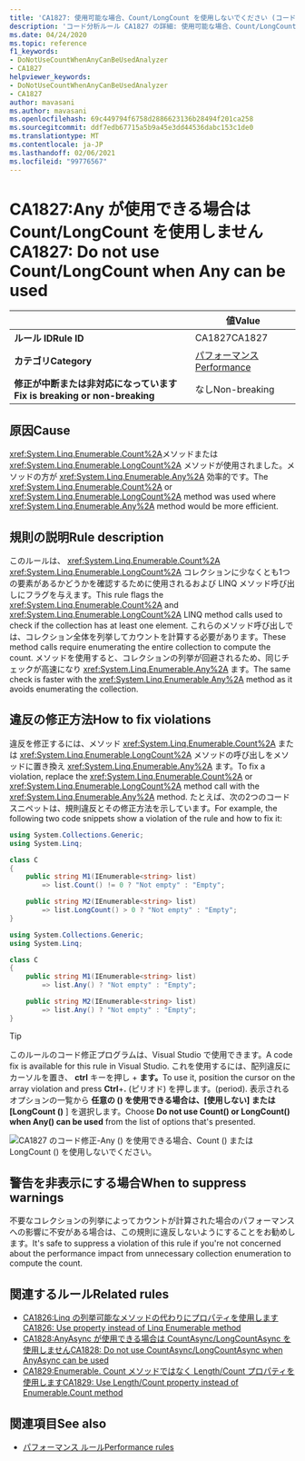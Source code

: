 ```yaml
---
title: 'CA1827: 使用可能な場合、Count/LongCount を使用しないでください (コード分析)'
description: 'コード分析ルール CA1827 の詳細: 使用可能な場合、Count/LongCount を使用しないでください'
ms.date: 04/24/2020
ms.topic: reference
f1_keywords:
- DoNotUseCountWhenAnyCanBeUsedAnalyzer
- CA1827
helpviewer_keywords:
- DoNotUseCountWhenAnyCanBeUsedAnalyzer
- CA1827
author: mavasani
ms.author: mavasani
ms.openlocfilehash: 69c449794f6758d2886623136b28494f201ca258
ms.sourcegitcommit: ddf7edb67715a5b9a45e3dd44536dabc153c1de0
ms.translationtype: MT
ms.contentlocale: ja-JP
ms.lasthandoff: 02/06/2021
ms.locfileid: "99776567"
---
```

# <a name="ca1827-do-not-use-countlongcount-when-any-can-be-used"></a><span data-ttu-id="bfdc4-103">CA1827:Any が使用できる場合は Count/LongCount を使用しません</span><span class="sxs-lookup"><span data-stu-id="bfdc4-103">CA1827: Do not use Count/LongCount when Any can be used</span></span>

| | <span data-ttu-id="bfdc4-104">値</span><span class="sxs-lookup"><span data-stu-id="bfdc4-104">Value</span></span> |
|-|-|
| <span data-ttu-id="bfdc4-105">**ルール ID**</span><span class="sxs-lookup"><span data-stu-id="bfdc4-105">**Rule ID**</span></span> |<span data-ttu-id="bfdc4-106">CA1827</span><span class="sxs-lookup"><span data-stu-id="bfdc4-106">CA1827</span></span>|
| <span data-ttu-id="bfdc4-107">**カテゴリ**</span><span class="sxs-lookup"><span data-stu-id="bfdc4-107">**Category**</span></span> |[<span data-ttu-id="bfdc4-108">パフォーマンス</span><span class="sxs-lookup"><span data-stu-id="bfdc4-108">Performance</span></span>](performance-warnings.md)|
| <span data-ttu-id="bfdc4-109">**修正が中断または非対応になっています**</span><span class="sxs-lookup"><span data-stu-id="bfdc4-109">**Fix is breaking or non-breaking**</span></span> |<span data-ttu-id="bfdc4-110">なし</span><span class="sxs-lookup"><span data-stu-id="bfdc4-110">Non-breaking</span></span>|

## <a name="cause"></a><span data-ttu-id="bfdc4-111">原因</span><span class="sxs-lookup"><span data-stu-id="bfdc4-111">Cause</span></span>

<span data-ttu-id="bfdc4-112"><xref:System.Linq.Enumerable.Count%2A>メソッドまたは <xref:System.Linq.Enumerable.LongCount%2A> メソッドが使用されました。メソッドの方が <xref:System.Linq.Enumerable.Any%2A> 効率的です。</span><span class="sxs-lookup"><span data-stu-id="bfdc4-112">The <xref:System.Linq.Enumerable.Count%2A> or <xref:System.Linq.Enumerable.LongCount%2A> method was used where <xref:System.Linq.Enumerable.Any%2A> method would be more efficient.</span></span>

## <a name="rule-description"></a><span data-ttu-id="bfdc4-113">規則の説明</span><span class="sxs-lookup"><span data-stu-id="bfdc4-113">Rule description</span></span>

<span data-ttu-id="bfdc4-114">このルールは、 <xref:System.Linq.Enumerable.Count%2A> <xref:System.Linq.Enumerable.LongCount%2A> コレクションに少なくとも1つの要素があるかどうかを確認するために使用されるおよび LINQ メソッド呼び出しにフラグを与えます。</span><span class="sxs-lookup"><span data-stu-id="bfdc4-114">This rule flags the <xref:System.Linq.Enumerable.Count%2A> and <xref:System.Linq.Enumerable.LongCount%2A> LINQ method calls used to check if the collection has at least one element.</span></span> <span data-ttu-id="bfdc4-115">これらのメソッド呼び出しでは、コレクション全体を列挙してカウントを計算する必要があります。</span><span class="sxs-lookup"><span data-stu-id="bfdc4-115">These method calls require enumerating the entire collection to compute the count.</span></span> <span data-ttu-id="bfdc4-116">メソッドを使用すると、コレクションの列挙が回避されるため、同じチェックが高速になり <xref:System.Linq.Enumerable.Any%2A> ます。</span><span class="sxs-lookup"><span data-stu-id="bfdc4-116">The same check is faster with the <xref:System.Linq.Enumerable.Any%2A> method as it avoids enumerating the collection.</span></span>

## <a name="how-to-fix-violations"></a><span data-ttu-id="bfdc4-117">違反の修正方法</span><span class="sxs-lookup"><span data-stu-id="bfdc4-117">How to fix violations</span></span>

<span data-ttu-id="bfdc4-118">違反を修正するには、メソッド <xref:System.Linq.Enumerable.Count%2A> または <xref:System.Linq.Enumerable.LongCount%2A> メソッドの呼び出しをメソッドに置き換え <xref:System.Linq.Enumerable.Any%2A> ます。</span><span class="sxs-lookup"><span data-stu-id="bfdc4-118">To fix a violation, replace the <xref:System.Linq.Enumerable.Count%2A> or <xref:System.Linq.Enumerable.LongCount%2A> method call with the <xref:System.Linq.Enumerable.Any%2A> method.</span></span> <span data-ttu-id="bfdc4-119">たとえば、次の2つのコードスニペットは、規則違反とその修正方法を示しています。</span><span class="sxs-lookup"><span data-stu-id="bfdc4-119">For example, the following two code snippets show a violation of the rule and how to fix it:</span></span>

```csharp
using System.Collections.Generic;
using System.Linq;

class C
{
    public string M1(IEnumerable<string> list)
        => list.Count() != 0 ? "Not empty" : "Empty";

    public string M2(IEnumerable<string> list)
        => list.LongCount() > 0 ? "Not empty" : "Empty";
}
```

```csharp
using System.Collections.Generic;
using System.Linq;

class C
{
    public string M1(IEnumerable<string> list)
        => list.Any() ? "Not empty" : "Empty";

    public string M2(IEnumerable<string> list)
        => list.Any() ? "Not empty" : "Empty";
}
```

> [!TIP]
> <span data-ttu-id="bfdc4-120">このルールのコード修正プログラムは、Visual Studio で使用できます。</span><span class="sxs-lookup"><span data-stu-id="bfdc4-120">A code fix is available for this rule in Visual Studio.</span></span> <span data-ttu-id="bfdc4-121">これを使用するには、配列違反にカーソルを置き、 **ctrl** キーを押し + **ます。**</span><span class="sxs-lookup"><span data-stu-id="bfdc4-121">To use it, position the cursor on the array violation and press **Ctrl**+**.**</span></span> <span data-ttu-id="bfdc4-122">(ピリオド) を押します。</span><span class="sxs-lookup"><span data-stu-id="bfdc4-122">(period).</span></span> <span data-ttu-id="bfdc4-123">表示されるオプションの一覧から **任意の () を使用できる場合は、[使用しない] または [LongCount ()** ] を選択します。</span><span class="sxs-lookup"><span data-stu-id="bfdc4-123">Choose **Do not use Count() or LongCount() when Any() can be used** from the list of options that's presented.</span></span>
>
> ![CA1827 のコード修正-Any () を使用できる場合、Count () または LongCount () を使用しないでください。](media/ca1827-codefix.png)

## <a name="when-to-suppress-warnings"></a><span data-ttu-id="bfdc4-125">警告を非表示にする場合</span><span class="sxs-lookup"><span data-stu-id="bfdc4-125">When to suppress warnings</span></span>

<span data-ttu-id="bfdc4-126">不要なコレクションの列挙によってカウントが計算された場合のパフォーマンスへの影響に不安がある場合は、この規則に違反しないようにすることをお勧めします。</span><span class="sxs-lookup"><span data-stu-id="bfdc4-126">It's safe to suppress a violation of this rule if you're not concerned about the performance impact from unnecessary collection enumeration to compute the count.</span></span>

## <a name="related-rules"></a><span data-ttu-id="bfdc4-127">関連するルール</span><span class="sxs-lookup"><span data-stu-id="bfdc4-127">Related rules</span></span>

- [<span data-ttu-id="bfdc4-128">CA1826:Linq の列挙可能なメソッドの代わりにプロパティを使用します</span><span class="sxs-lookup"><span data-stu-id="bfdc4-128">CA1826: Use property instead of Linq Enumerable method</span></span>](ca1826.md)
- [<span data-ttu-id="bfdc4-129">CA1828:AnyAsync が使用できる場合は CountAsync/LongCountAsync を使用しません</span><span class="sxs-lookup"><span data-stu-id="bfdc4-129">CA1828: Do not use CountAsync/LongCountAsync when AnyAsync can be used</span></span>](ca1828.md)
- [<span data-ttu-id="bfdc4-130">CA1829:Enumerable. Count メソッドではなく Length/Count プロパティを使用します</span><span class="sxs-lookup"><span data-stu-id="bfdc4-130">CA1829: Use Length/Count property instead of Enumerable.Count method</span></span>](ca1829.md)

## <a name="see-also"></a><span data-ttu-id="bfdc4-131">関連項目</span><span class="sxs-lookup"><span data-stu-id="bfdc4-131">See also</span></span>

- [<span data-ttu-id="bfdc4-132">パフォーマンス ルール</span><span class="sxs-lookup"><span data-stu-id="bfdc4-132">Performance rules</span></span>](performance-warnings.md)
